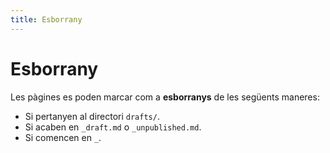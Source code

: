 ```yaml
---
title: Esborrany
---
```

# Esborrany

Les pàgines es poden marcar com a __esborranys__ de les següents maneres:

- Si pertanyen al directori `drafts/`.
- Si acaben en `_draft.md` o `_unpublished.md`.
- Si comencen en `_`.

